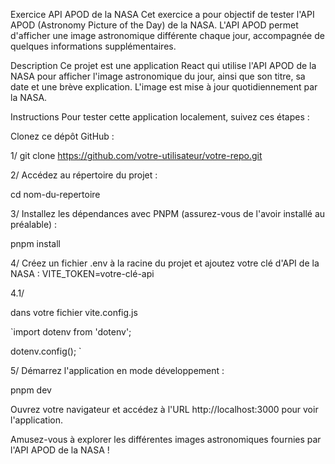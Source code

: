 Exercice API APOD de la NASA
Cet exercice a pour objectif de tester l'API APOD (Astronomy Picture of the Day) de la NASA. L'API APOD permet d'afficher une image astronomique différente chaque jour, accompagnée de quelques informations supplémentaires.

Description
Ce projet est une application React qui utilise l'API APOD de la NASA pour afficher l'image astronomique du jour, ainsi que son titre, sa date et une brève explication. L'image est mise à jour quotidiennement par la NASA.

Instructions
Pour tester cette application localement, suivez ces étapes :

Clonez ce dépôt GitHub :

1/
git clone https://github.com/votre-utilisateur/votre-repo.git

2/
Accédez au répertoire du projet :

cd nom-du-repertoire

3/
Installez les dépendances avec PNPM (assurez-vous de l'avoir installé au préalable) :

pnpm install

4/
Créez un fichier .env à la racine du projet et ajoutez votre clé d'API de la NASA :
VITE_TOKEN=votre-clé-api

4.1/

dans votre fichier vite.config.js 

`import dotenv from 'dotenv';

dotenv.config();
`

5/ 
Démarrez l'application en mode développement :

pnpm dev

Ouvrez votre navigateur et accédez à l'URL http://localhost:3000 pour voir l'application.

Amusez-vous à explorer les différentes images astronomiques fournies par l'API APOD de la NASA !

